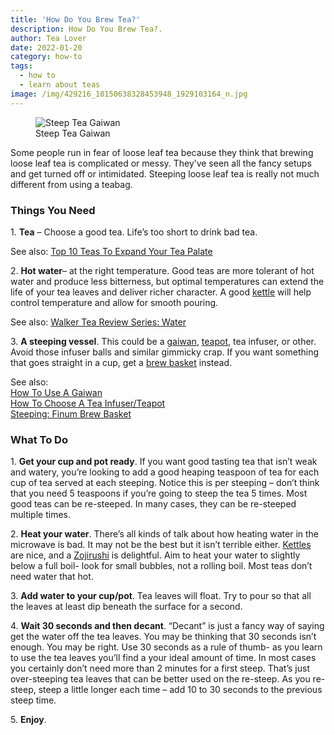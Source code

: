 ```yaml
---
title: 'How Do You Brew Tea?'
description: How Do You Brew Tea?.
author: Tea Lover
date: 2022-01-20
category: how-to
tags:
  - how to
  - learn about teas
image: /img/429216_10150638328453948_1929103164_n.jpg
---
```


<!-- image -->
<figure>
    <img class="rounded" src="/img/429216_10150638328453948_1929103164_n.jpg" alt="Steep Tea Gaiwan">
    <figcaption>Steep Tea Gaiwan</figcaption>
</figure>

Some people run in fear of loose leaf tea because they think that brewing loose leaf tea is complicated or messy. They’ve seen all the fancy setups and get turned off or intimidated. Steeping loose leaf tea is really not much different from using a teabag.

### Things You Need

1\. **Tea** – Choose a good tea. Life’s too short to drink bad tea.

See also: [Top 10 Teas To Expand Your Tea Palate](https://web.archive.org/web/20210505220938/http://walkerteareview.com//top-10-teas-to-expand-your-tea-palate/)

2\. **Hot water**– at the right temperature. Good teas are more tolerant of hot water and produce less bitterness, but optimal temperatures can extend the life of your tea leaves and deliver richer character. A good [kettle](https://web.archive.org/web/20210505220938/http://walkerteareview.com//tag/kettle/) will help control temperature and allow for smooth pouring.

See also: [Walker Tea Review Series: Water](https://web.archive.org/web/20210505220938/http://walkerteareview.com//tag/water/)

3\. **A steeping vessel**. This could be a [gaiwan](http://amzn.to/2xV1sxb), [teapot](http://amzn.to/2xTG0bN), tea infuser, or other. Avoid those infuser balls and similar gimmicky crap. If you want something that goes straight in a cup, get a [brew basket](http://amzn.to/2xqLkSF) instead.

See also:  
[How To Use A Gaiwan](https://web.archive.org/web/20210505220938/http://walkerteareview.com//how-to-use-a-gaiwan/)  
[How To Choose A Tea Infuser/Teapot](https://web.archive.org/web/20210505220938/http://walkerteareview.com//how-to-choose-a-tea-infuserteapot/)  
[Steeping: Finum Brew Basket](https://web.archive.org/web/20210505220938/http://walkerteareview.com//steeping-finum-brew-basket/)

### What To Do

1\. **Get your cup and pot ready**. If you want good tasting tea that isn’t weak and watery, you’re looking to add a good heaping teaspoon of tea for each cup of tea served at each steeping. Notice this is per steeping – don’t think that you need 5 teaspoons if you’re going to steep the tea 5 times. Most good teas can be re-steeped. In many cases, they can be re-steeped multiple times.

2\. **Heat your water**. There’s all kinds of talk about how heating water in the microwave is bad. It may not be the best but it isn’t terrible either. [Kettles](http://amzn.to/2ysuAJ7) are nice, and a [Zojirushi](http://amzn.to/2xqgAkw) is delightful. Aim to heat your water to slightly below a full boil- look for small bubbles, not a rolling boil. Most teas don’t need water that hot.

3\. **Add water to your cup/pot**. Tea leaves will float. Try to pour so that all the leaves at least dip beneath the surface for a second.

4\. **Wait 30 seconds and then decant**. “Decant” is just a fancy way of saying get the water off the tea leaves. You may be thinking that 30 seconds isn’t enough. You may be right. Use 30 seconds as a rule of thumb- as you learn to use the tea leaves you’ll find a your ideal amount of time. In most cases you certainly don’t need more than 2 minutes for a first steep. That’s just over-steeping tea leaves that can be better used on the re-steep. As you re-steep, steep a little longer each time – add 10 to 30 seconds to the previous steep time.

5\. **Enjoy**.
